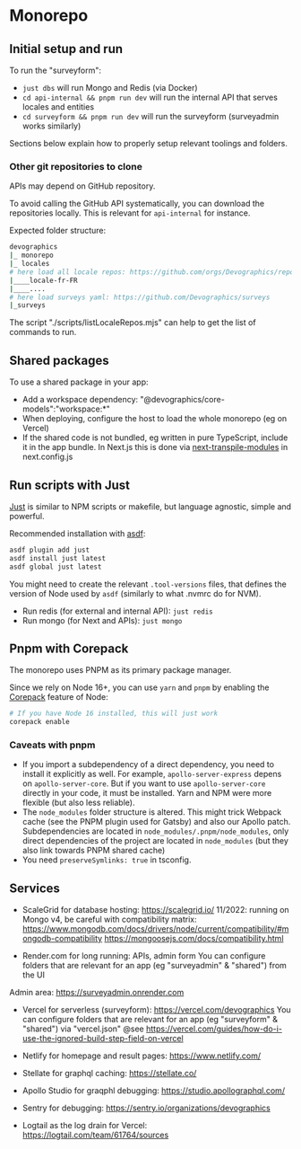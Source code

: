 # Monorepo

## Initial setup and run

To run the "surveyform":
- `just dbs` will run Mongo and Redis (via Docker)
- `cd api-internal && pnpm run dev` will run the internal API that serves locales and entities
- `cd surveyform && pnpm run dev` will run the surveyform (surveyadmin works similarly)

Sections below explain how to properly setup relevant toolings and folders.

### Other git repositories to clone

APIs may depend on GitHub repository. 

To avoid calling the GitHub API systematically, you can download the repositories locally. This is relevant for `api-internal` for instance.

Expected folder structure:
```sh
devographics
|_ monorepo
|_ locales
# here load all locale repos: https://github.com/orgs/Devographics/repositories?language=&q=locale&sort=&type=all
|____locale-fr-FR
|____....
# here load surveys yaml: https://github.com/Devographics/surveys
|_surveys
```

The script "./scripts/listLocaleRepos.mjs" can help to get the list of commands to run.

## Shared packages

To use a shared package in your app:
- Add a workspace dependency: "@devographics/core-models":"workspace:*"
- When deploying, configure the host to load the whole monorepo (eg on Vercel)
- If the shared code is not bundled, eg written in pure TypeScript, include it in the app bundle.
In Next.js this is done via [next-transpile-modules](https://www.npmjs.com/package/next-transpile-modules) in next.config.js


## Run scripts with Just

[Just](https://github.com/casey/just) is similar to NPM scripts or makefile, but language agnostic, simple and powerful.

Recommended installation with [asdf](https://github.com/asdf-vm/asdf):

```sh
asdf plugin add just
asdf install just latest
asdf global just latest
```

You might need to create the relevant `.tool-versions` files, that defines the
version of Node used by `asdf` (similarly to what .nvmrc do for NVM).

- Run redis (for external and internal API): `just redis`
- Run mongo (for Next and APIs): `just mongo`

## Pnpm with Corepack

The monorepo uses PNPM as its primary package manager.

Since we rely on Node 16+, you can use `yarn` and `pnpm` by enabling the [Corepack](https://nodejs.org/api/corepack.html) feature of Node:

```sh
# If you have Node 16 installed, this will just work
corepack enable
```
### Caveats with pnpm

- If you import a subdependency of a direct dependency, you need to install it explicitly as well. 
For example, `apollo-server-express` depens on `apollo-server-core`. But if you want to use `apollo-server-core` directly in your code, it must be installed. Yarn and NPM were more flexible (but also less reliable).
- The `node_modules` folder structure is altered. This might trick Webpack cache (see the PNPM plugin used for Gatsby) and also our Apollo patch. Subdependencies are located in `node_modules/.pnpm/node_modules`, only direct dependencies of the project are located in `node_modules` (but they also link towards PNPM shared cache)
- You need `preserveSymlinks: true` in tsconfig.


## Services


- ScaleGrid for database hosting: https://scalegrid.io/
11/2022: running on Mongo v4, be careful with compatibility matrix:
https://www.mongodb.com/docs/drivers/node/current/compatibility/#mongodb-compatibility
https://mongoosejs.com/docs/compatibility.html

- Render.com for long running: APIs, admin form
You can configure folders that are relevant for an app (eg "surveyadmin" & "shared") from the UI

Admin area: https://surveyadmin.onrender.com

- Vercel for serverless (surveyform): https://vercel.com/devographics
You can configure folders that are relevant for an app (eg "surveyform" & "shared") via "vercel.json"
@see https://vercel.com/guides/how-do-i-use-the-ignored-build-step-field-on-vercel

- Netlify for homepage and result pages: https://www.netlify.com/

- Stellate for graphql caching: https://stellate.co/

- Apollo Studio for graqphl debugging: https://studio.apollographql.com/

- Sentry for debugging: https://sentry.io/organizations/devographics

- Logtail as the log drain for Vercel: https://logtail.com/team/61764/sources
